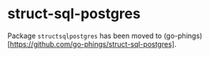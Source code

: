 # struct-sql-postgres

Package `structsqlpostgres` has been moved to (go-phings)[https://github.com/go-phings/struct-sql-postgres].